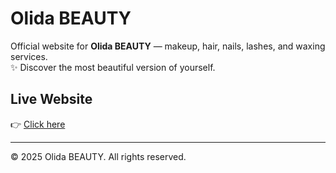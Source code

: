 # Olida BEAUTY

Official website for **Olida BEAUTY** — makeup, hair, nails, lashes, and waxing services.  
✨ Discover the most beautiful version of yourself.  

## Live Website
👉 [Click here](https://emriyt.github.io/olida-beauty)

---
© 2025 Olida BEAUTY. All rights reserved.
